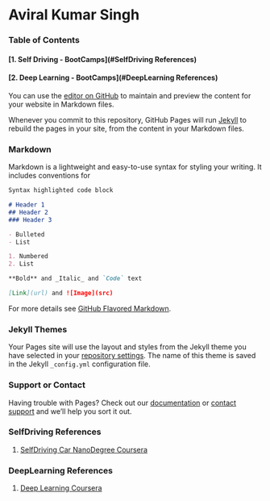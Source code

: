 # Aviral Kumar Singh

### Table of Contents
#### [1. Self Driving - BootCamps](#SelfDriving References)
#### [2. Deep Learning - BootCamps](#DeepLearning References)



You can use the [editor on GitHub](https://github.com/aviralksingh/GithubPage/edit/master/README.md) to maintain and preview the content for your website in Markdown files.

Whenever you commit to this repository, GitHub Pages will run [Jekyll](https://jekyllrb.com/) to rebuild the pages in your site, from the content in your Markdown files.

### Markdown

Markdown is a lightweight and easy-to-use syntax for styling your writing. It includes conventions for

```markdown
Syntax highlighted code block

# Header 1
## Header 2
### Header 3

- Bulleted
- List

1. Numbered
2. List

**Bold** and _Italic_ and `Code` text

[Link](url) and ![Image](src)
```

For more details see [GitHub Flavored Markdown](https://guides.github.com/features/mastering-markdown/).

### Jekyll Themes

Your Pages site will use the layout and styles from the Jekyll theme you have selected in your [repository settings](https://github.com/aviralksingh/GithubPage/settings). The name of this theme is saved in the Jekyll `_config.yml` configuration file.

### Support or Contact

Having trouble with Pages? Check out our [documentation](https://help.github.com/categories/github-pages-basics/) or [contact support](https://github.com/contact) and we’ll help you sort it out.

### SelfDriving References
1. [SelfDriving Car NanoDegree Coursera](https://github.com/aviralksingh/Self-Driving-Cars)

### DeepLearning References
1. [Deep Learning Coursera](https://github.com/aviralksingh/Deep-Learning-Coursera)
